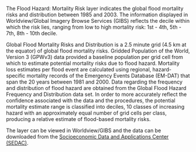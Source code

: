 The Flood Hazard: Mortality Risk layer indicates the global flood mortality risks and distribution between 1985 and 2003. The information displayed in Worldview/Global Imagery Browse Services (GIBS) reflects the decile within which the risk lies, ranging from low to high mortality risk: 1st - 4th, 5th - 7th, 8th - 10th decile.

Global Flood Mortality Risks and Distribution is a 2.5 minute grid (4.5 km at the equator) of global flood mortality risks. Gridded Population of the World, Version 3 (GPWv3) data provided a baseline population per grid cell from which to estimate potential mortality risks due to flood hazard. Mortality loss estimates per flood event are calculated using regional, hazard-specific mortality records of the Emergency Events Database (EM-DAT) that span the 20 years between 1981 and 2000. Data regarding the frequency and distribution of flood hazard are obtained from the Global Flood Hazard Frequency and Distribution data set. In order to more accurately reflect the confidence associated with the data and the procedures, the potential mortality estimate range is classified into deciles, 10 classes of increasing hazard with an approximately equal number of grid cells per class, producing a relative estimate of flood-based mortality risks.

The layer can be viewed in Worldview/GIBS and the data can be downloaded from the [Socioeconomic Data and Applications Center (SEDAC)](http://sedac.ciesin.columbia.edu/data/set/ndh-flood-mortality-risks-distribution).
